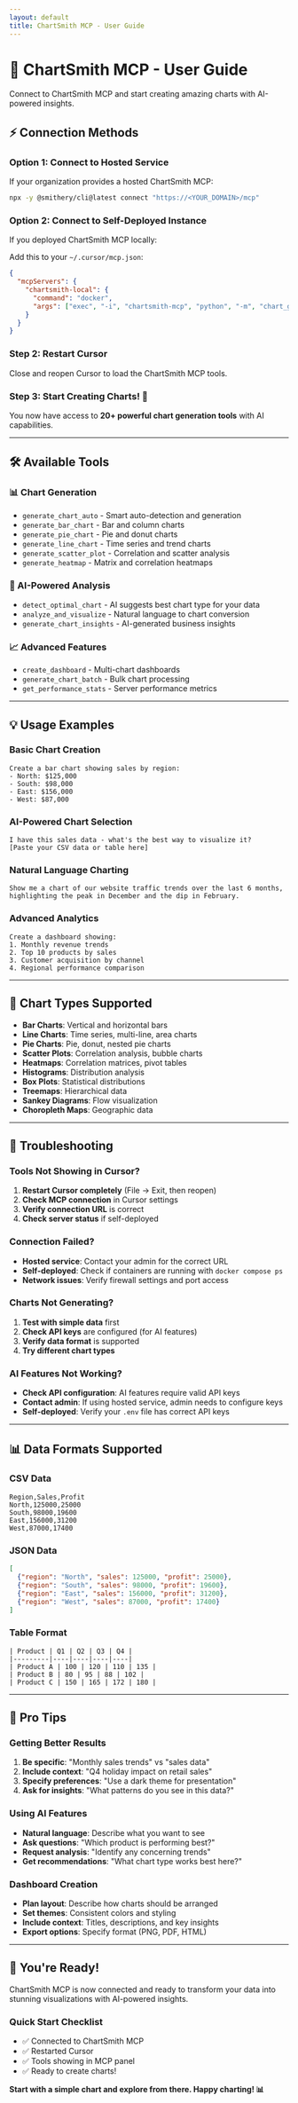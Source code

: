 ```yaml
---
layout: default
title: ChartSmith MCP - User Guide
---
```


# 🎯 ChartSmith MCP - User Guide

Connect to ChartSmith MCP and start creating amazing charts with AI-powered insights.

## ⚡ Connection Methods

### Option 1: Connect to Hosted Service
If your organization provides a hosted ChartSmith MCP:

```bash
npx -y @smithery/cli@latest connect "https://<YOUR_DOMAIN>/mcp"
```

### Option 2: Connect to Self-Deployed Instance
If you deployed ChartSmith MCP locally:

Add this to your `~/.cursor/mcp.json`:
```json
{
  "mcpServers": {
    "chartsmith-local": {
      "command": "docker",
      "args": ["exec", "-i", "chartsmith-mcp", "python", "-m", "chart_genius_mcp", "--transport", "stdio"]
    }
  }
}
```

### Step 2: Restart Cursor
Close and reopen Cursor to load the ChartSmith MCP tools.

### Step 3: Start Creating Charts! 🎉
You now have access to **20+ powerful chart generation tools** with AI capabilities.

---

## 🛠️ Available Tools

### **📊 Chart Generation**
- `generate_chart_auto` - Smart auto-detection and generation
- `generate_bar_chart` - Bar and column charts  
- `generate_pie_chart` - Pie and donut charts
- `generate_line_chart` - Time series and trend charts
- `generate_scatter_plot` - Correlation and scatter analysis
- `generate_heatmap` - Matrix and correlation heatmaps

### **🧠 AI-Powered Analysis** 
- `detect_optimal_chart` - AI suggests best chart type for your data
- `analyze_and_visualize` - Natural language to chart conversion
- `generate_chart_insights` - AI-generated business insights

### **📈 Advanced Features**
- `create_dashboard` - Multi-chart dashboards
- `generate_chart_batch` - Bulk chart processing
- `get_performance_stats` - Server performance metrics

---

## 💡 Usage Examples

### Basic Chart Creation
```
Create a bar chart showing sales by region:
- North: $125,000
- South: $98,000  
- East: $156,000
- West: $87,000
```

### AI-Powered Chart Selection
```
I have this sales data - what's the best way to visualize it?
[Paste your CSV data or table here]
```

### Natural Language Charting
```
Show me a chart of our website traffic trends over the last 6 months, 
highlighting the peak in December and the dip in February.
```

### Advanced Analytics
```
Create a dashboard showing:
1. Monthly revenue trends
2. Top 10 products by sales  
3. Customer acquisition by channel
4. Regional performance comparison
```

---

## 🎨 Chart Types Supported

- **Bar Charts**: Vertical and horizontal bars
- **Line Charts**: Time series, multi-line, area charts
- **Pie Charts**: Pie, donut, nested pie charts
- **Scatter Plots**: Correlation analysis, bubble charts
- **Heatmaps**: Correlation matrices, pivot tables
- **Histograms**: Distribution analysis
- **Box Plots**: Statistical distributions
- **Treemaps**: Hierarchical data
- **Sankey Diagrams**: Flow visualization
- **Choropleth Maps**: Geographic data

---

## 🔧 Troubleshooting

### Tools Not Showing in Cursor?
1. **Restart Cursor completely** (File → Exit, then reopen)
2. **Check MCP connection** in Cursor settings
3. **Verify connection URL** is correct
4. **Check server status** if self-deployed

### Connection Failed?
- **Hosted service**: Contact your admin for the correct URL
- **Self-deployed**: Check if containers are running with `docker compose ps`
- **Network issues**: Verify firewall settings and port access

### Charts Not Generating?
1. **Test with simple data** first
2. **Check API keys** are configured (for AI features)
3. **Verify data format** is supported
4. **Try different chart types**

### AI Features Not Working?
- **Check API configuration**: AI features require valid API keys
- **Contact admin**: If using hosted service, admin needs to configure keys
- **Self-deployed**: Verify your `.env` file has correct API keys

---

## 📊 Data Formats Supported

### CSV Data
```csv
Region,Sales,Profit
North,125000,25000
South,98000,19600
East,156000,31200
West,87000,17400
```

### JSON Data
```json
[
  {"region": "North", "sales": 125000, "profit": 25000},
  {"region": "South", "sales": 98000, "profit": 19600},
  {"region": "East", "sales": 156000, "profit": 31200},
  {"region": "West", "sales": 87000, "profit": 17400}
]
```

### Table Format
```
| Product | Q1 | Q2 | Q3 | Q4 |
|---------|----|----|----|----|
| Product A | 100 | 120 | 110 | 135 |
| Product B | 80 | 95 | 88 | 102 |
| Product C | 150 | 165 | 172 | 180 |
```

---

## 🚀 Pro Tips

### Getting Better Results
1. **Be specific**: "Monthly sales trends" vs "sales data"
2. **Include context**: "Q4 holiday impact on retail sales"
3. **Specify preferences**: "Use a dark theme for presentation"
4. **Ask for insights**: "What patterns do you see in this data?"

### Using AI Features
- **Natural language**: Describe what you want to see
- **Ask questions**: "Which product is performing best?"
- **Request analysis**: "Identify any concerning trends"
- **Get recommendations**: "What chart type works best here?"

### Dashboard Creation
- **Plan layout**: Describe how charts should be arranged
- **Set themes**: Consistent colors and styling
- **Include context**: Titles, descriptions, and key insights
- **Export options**: Specify format (PNG, PDF, HTML)

---

## 🎉 You're Ready!

ChartSmith MCP is now connected and ready to transform your data into stunning visualizations with AI-powered insights.

### Quick Start Checklist
- ✅ Connected to ChartSmith MCP
- ✅ Restarted Cursor
- ✅ Tools showing in MCP panel
- ✅ Ready to create charts!

**Start with a simple chart and explore from there. Happy charting! 📊** 